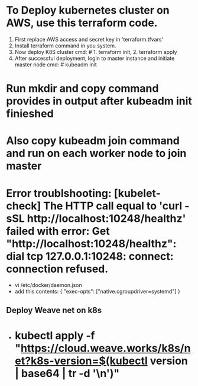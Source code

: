 
# To Deploy kubernetes cluster on AWS, use this terraform code.

1. First replace AWS access and secret key in 'terraform.tfvars'
2. Install terraform command in you system.
3. Now deploy K8S cluster
    cmd: # 1. terraform init, 2. terraform apply
4. After successful deployment, login to master instance and initiate master node
cmd: # kubeadm init
# Run mkdir and copy command provides in output after kubeadm init finieshed
# Also copy kubeadm join command and run on each worker node to join master
   
# Error troublshooting: [kubelet-check] The HTTP call equal to 'curl -sSL http://localhost:10248/healthz' failed with error: Get "http://localhost:10248/healthz": dial tcp 127.0.0.1:10248: connect: connection refused.
- vi  /etc/docker/daemon.json
- add this contents: 
{
  "exec-opts": ["native.cgroupdriver=systemd"]
}

## Deploy Weave net on k8s
- # kubectl apply -f "https://cloud.weave.works/k8s/net?k8s-version=$(kubectl version | base64 | tr -d '\n')"
